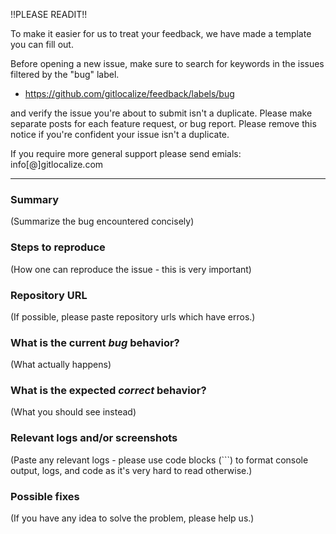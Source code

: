 !!PLEASE READIT!!

To make it easier for us to treat your feedback,
we have made a template you can fill out.

Before opening a new issue, make sure to search for keywords in the issues
filtered by the "bug" label.

- https://github.com/gitlocalize/feedback/labels/bug

and verify the issue you're about to submit isn't a duplicate. 
Please make separate posts for each feature request, or bug report.
Please remove this notice if you're confident your issue isn't a duplicate.

If you require more general support please send emials:
info[@]gitlocalize.com

------


### Summary

(Summarize the bug encountered concisely)

### Steps to reproduce

(How one can reproduce the issue - this is very important)


### Repository URL

(If possible, please paste repository urls which have erros.)


### What is the current *bug* behavior?

(What actually happens)


### What is the expected *correct* behavior?

(What you should see instead)


### Relevant logs and/or screenshots

(Paste any relevant logs - please use code blocks (\`\`\`) to format console output,
logs, and code as it's very hard to read otherwise.)


### Possible fixes

(If you have any idea to solve the problem, please help us.)




<!--
   We appreciate for you giving us your feedback. 
   The GitLocalize team. 
-->
